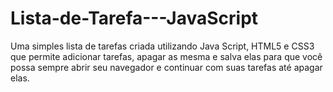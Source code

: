 # Lista-de-Tarefa---JavaScript
Uma simples lista de tarefas criada utilizando Java Script, HTML5 e CSS3 que permite adicionar tarefas, apagar as mesma e salva elas para que você possa sempre abrir seu navegador e continuar com suas tarefas até apagar elas.
